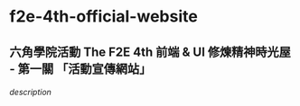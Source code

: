 # f2e-4th-official-website
## 六角學院活動 The F2E 4th 前端 &amp; UI 修煉精神時光屋 - 第一關 「活動宣傳網站」

###### description
